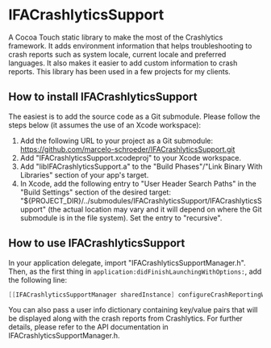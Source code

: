 # IFACrashlyticsSupport #

A Cocoa Touch static library to make the most of the Crashlytics framework. It adds environment information that helps troubleshooting to crash reports such as system locale, current locale and preferred languages. It also makes it easier to add custom information to crash reports.
This library has been used in a few projects for my clients.

## How to install IFACrashlyticsSupport ##

The easiest is to add the source code as a Git submodule. Please follow the steps below (it assumes the use of an Xcode workspace):

1. Add the following URL to your project as a Git submodule: https://github.com/marcelo-schroeder/IFACrashlyticsSupport.git
2. Add "IFACrashlyticsSupport.xcodeproj" to your Xcode workspace.
3. Add "libIFACrashlyticsSupport.a" to the "Build Phases"/"Link Binary With Libraries" section of your app's target.
4. In Xcode, add the following entry to "User Header Search Paths" in the "Build Settings" section of the desired target: "${PROJECT_DIR}/../submodules/IFACrashlyticsSupport/IFACrashlyticsSupport" (the actual location may vary and it will depend on where the Git submodule is in the file system). Set the entry to "recursive".

## How to use IFACrashlyticsSupport ##

In your application delegate, import "IFACrashlyticsSupportManager.h". Then, as the first thing in `application:didFinishLaunchingWithOptions:`, add the following line:


```Objective-C
[[IFACrashlyticsSupportManager sharedInstance] configureCrashReportingWithUserInfo:nil];
```

You can also pass a user info dictionary containing key/value pairs that will be displayed along with the crash reports from Crashlytics. For further details, please refer to the API documentation in IFACrashlyticsSupportManager.h.
